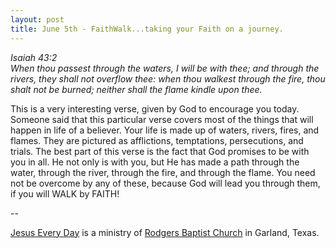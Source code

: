 ```yaml
---
layout: post
title: June 5th - FaithWalk...taking your Faith on a journey.
---
```


_Isaiah 43:2  
When thou passest through the waters, I will be with thee; and
through the rivers, they shall not overflow thee: when thou walkest
through the fire, thou shalt not be burned; neither shall the flame
kindle upon thee._

This is a very interesting verse, given by God to encourage you
today. Someone said that this particular verse covers most of the
things that will happen in life of a believer. Your life is made up
of waters, rivers, fires, and flames. They are pictured as
afflictions, temptations, persecutions, and trials. The best part of
this verse is the fact that God promises to be with you in all. He
not only is with you, but He has made a path through the water,
through the river, through the fire, and through the flame. You need
not be overcome by any of these, because God will lead you through
them, if you will WALK by FAITH!

 --

<a href=http://jesuseveryday.net>Jesus Every Day</a> is a ministry of <a href=http://rodgersbaptist.net>Rodgers Baptist Church</a> in Garland, Texas.
